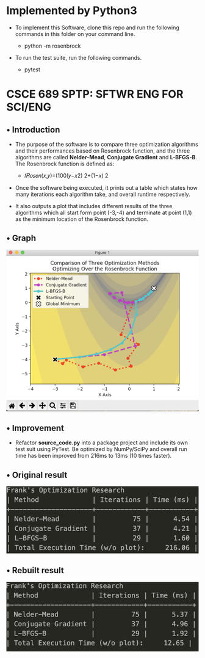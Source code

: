 # Implemented by Python3

* To implement this Software, clone this repo and run the following commands in this folder on your command line.

  * python -m rosenbrock

* To run the test suite, run the following commands.

  * pytest

# CSCE 689 SPTP: SFTWR ENG FOR SCI/ENG

## • Introduction

* The purpose of the software is to compare three optimization algorithms and their performances based on Rosenbrock function, and the three algorithms are called **Nelder-Mead**, **Conjugate Gradient** and **L-BFGS-B**. The Rosenbrock function is defined as:

  * 𝑓𝑅𝑜𝑠𝑒𝑛(𝑥,𝑦)=(100(𝑦−𝑥2) 2+(1−𝑥) 2

* Once the software being executed, it prints out a table which states how many iterations each algorithm take, and overall runtime respectively.

* It also outputs a plot that includes different results of the three algorithms which all start form point (-3,-4) and terminate at point (1,1) as the minimum location of the Rosenbrock function.

## • Graph

![image](https://github.com/CCTSAI-Tony/CSCE689_FINAL_PROJECT/blob/master/rosenbrock/graph.jpg)

## • Improvement

* Refactor **source_code.py** into a package project and include its own test suit using PyTest. Be optimized by NumPy/SciPy and overall run time has been improved from 216ms to 13ms (10 times faster).

## • Original result

![image](https://github.com/CCTSAI-Tony/CSCE689_FINAL_PROJECT/blob/master/rosenbrock/source.jpg)

## • Rebuilt result

![image](https://github.com/CCTSAI-Tony/CSCE689_FINAL_PROJECT/blob/master/rosenbrock/package.jpg)

